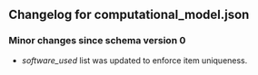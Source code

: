 ## Changelog for computational_model.json

### Minor changes since schema version 0
* *software_used* list was updated to enforce item uniqueness.

